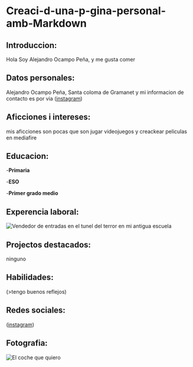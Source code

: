 # Creaci-d-una-p-gina-personal-amb-Markdown

## Introduccion:
 Hola Soy Alejandro Ocampo Peña, y me gusta comer

## Datos personales:
Alejandro Ocampo Peña, Santa coloma de Gramanet y mi informacion
de contacto es por via ([instagram](https://www.instagram.com/alocpe_/))

## Aficciones i intereses: 
mis aficciones son pocas que son jugar videojuegos y creackear peliculas en mediafire

## Educacion:
-**Primaria** 

-**ESO** 

-**Primer grado medio**

## Experencia laboral: 
![Vendedor de entradas en el tunel del terror en mi antigua escuela](https://agora.xtec.cat/insdesantacoloma/wp-content/uploads/usu1849/2018/10/IMG_20181031_100729-300x225.jpg)

## Projectos destacados: 
ninguno

## Habilidades: 
(>tengo buenos reflejos)

## Redes sociales: 
([instagram](https://www.instagram.com/alocpe_/))

## Fotografia:
![El coche que quiero](https://www.motorwebargentina.com/wp-content/uploads/2023/08/BMW-Serie-3-2024-2.jpg)

